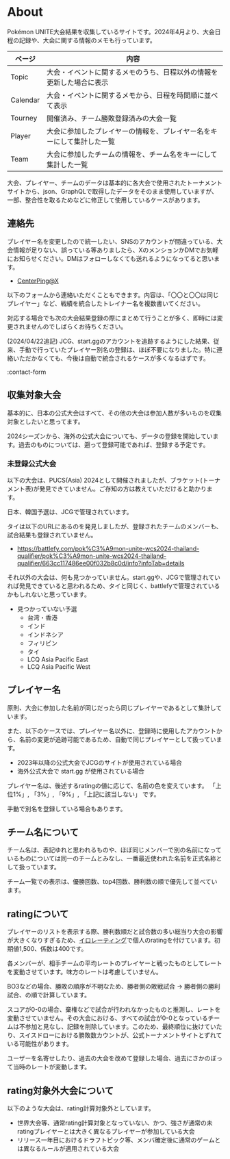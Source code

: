 # About
Pokémon UNITE大会結果を収集しているサイトです。2024年4月より、大会日程の記録や、大会に関する情報のメモも行っています。

| ページ | 内容 |
|---|---|
| Topic | 大会・イベントに関するメモのうち、日程以外の情報を更新した場合に表示 |
| Calendar | 大会・イベントに関するメモから、日程を時間順に並べて表示 |
| Tourney | 開催済み、チーム勝敗登録済みの大会一覧 |
| Player | 大会に参加したプレイヤーの情報を、プレイヤー名をキーにして集計した一覧 |
| Team | 大会に参加したチームの情報を、チーム名をキーにして集計した一覧 |

大会、プレイヤー、チームのデータは基本的に各大会で使用されたトーナメントサイトから、json、GraphQLで取得したデータをそのまま使用していますが、一部、整合性を取るためなどに修正して使用しているケースがあります。

## 連絡先
プレイヤー名を変更したので統一したい、SNSのアカウントが間違っている、大会情報が足りない、誤っている等ありましたら、XのメンションかDMでお気軽にお知らせください。DMはフォローしなくても送れるようになってると思います。

- [CenterPing@X](https://twitter.com/CenterPing)

以下のフォームから連絡いただくこともできます。内容は、「〇〇と〇〇は同じプレイヤー」など、戦績を統合したトレイナー名を複数書いてください。

対応する場合でも次の大会結果登録の際にまとめて行うことが多く、即時には変更されませんのでしばらくお待ちください。

(2024/04/22追記) JCG、start.ggのアカウントを追跡するようにした結果、従来、手動で行っていたプレイヤー別名の登録は、ほぼ不要になりました。特に連絡いただかなくても、今後は自動で統合されるケースが多くなるはずです。

:contact-form 

## 収集対象大会
基本的に、日本の公式大会はすべて、その他の大会は参加人数が多いものを収集対象としたいと思ってます。

2024シーズンから、海外の公式大会についても、データの登録を開始しています。過去のものについては、遡って登録可能であれば、登録する予定です。

### 未登録公式大会
以下の大会は、PUCS(Asia) 2024として開催されましたが、ブラケット(トーナメント表)が発見できていません。ご存知の方は教えていただけると助かります。

日本、韓国予選は、JCGで管理されています。

タイは以下のURLにあるのを発見しましたが、登録されたチームのメンバーも、試合結果も登録されていません。
- https://battlefy.com/pok%C3%A9mon-unite-wcs2024-thailand-qualifier/pok%C3%A9mon-unite-wcs2024-thailand-qualifier/663cc117486ee00f032b8c0d/info?infoTab=details

それ以外の大会は、何も見つかっていません。start.ggや、JCGで管理されていれば発見できていると思われるため、タイと同じく、battlefyで管理されているかもしれないと思っています。

- 見つかっていない予選
  - 台湾・香港 
  - インド
  - インドネシア
  - フィリピン
  - タイ
  - LCQ Asia Pacific East
  - LCQ Asia Pacific West

## プレイヤー名
原則、大会に参加した名前が同じだったら同じプレイヤーであるとして集計しています。

また、以下のケースでは、プレイヤー名以外に、登録時に使用したアカウントから、名前の変更が追跡可能であるため、自動で同じプレイヤーとして扱っています。

- 2023年以降の公式大会でJCGのサイトが使用されている場合
- 海外公式大会で start.gg が使用されている場合

プレイヤー名は、後述するratingの値に応じて、名前の色を変えています。 「<span class="t1" >上位1%</span>」, 「<span class="t2">3%</span>」, 「<span class="t3">9%</span>」, 「<span class="t4">上記に該当しない</span>」 です。

手動で別名を登録している場合もあります。

## チーム名について
チーム名は、表記ゆれと思われるものや、ほぼ同じメンバーで別の名前になっているものについては同一のチームとみなし、一番最近使われた名前を正式名称として扱っています。

チーム一覧での表示は、優勝回数、top4回数、勝利数の順で優先して並べています。

## ratingについて
プレイヤーのリストを表示する際、勝利数順だと試合数の多い総当り大会の影響が大きくなりすぎるため、[イロレーティング]("https://ja.wikipedia.org/wiki/%E3%82%A4%E3%83%AD%E3%83%AC%E3%83%BC%E3%83%86%E3%82%A3%E3%83%B3%E3%82%B0")で個人のratingを付けています。初期値1,500、係数は400です。

各メンバーが、相手チームの平均レートのプレイヤーと戦ったものとしてレートを変動させています。味方のレートは考慮していません。

BO3などの場合、勝敗の順序が不明なため、勝者側の敗戦試合 -> 勝者側の勝利試合、の順で計算しています。

スコアが0-0の場合、棄権などで試合が行われなかったものと推測し、レートを変動させていません。その大会における、すべての試合が0-0となっているチームは不参加と見なし、記録を削除しています。このため、最終順位に抜けていたり、スイスドローにおける勝敗数カウントが、公式トーナメントサイトとずれている可能性があります。

ユーザーを名寄せしたり、過去の大会を改めて登録した場合、過去にさかのぼって当時のレートが変動します。

## rating対象外大会について
以下のような大会は、rating計算対象外としています。
- 世界大会等、通常rating計算対象となっていない、かつ、強さが通常の未ratingプレイヤーとは大きく異なるプレイヤーが参加している大会
- リリース一年目におけるドラフトピック等、メンバ確定後に通常のゲームとは異なるルールが適用されている大会
